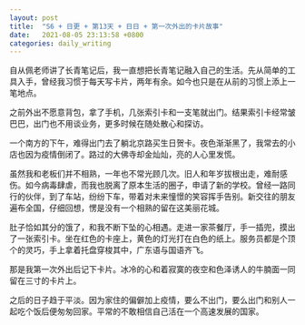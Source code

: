 ```yaml
---
layout: post
title:  "S6 + 日更 + 第13天 + 日日 + 第一次外出的卡片故事"
date:   2021-08-05 23:13:58 +0800
categories: daily_writing
---
```


自从佩老师讲了长青笔记后，我一直想把长青笔记融入自己的生活。先从简单的工具入手，曾经我习惯于每天写卡片，两年有余。如今也只是在从前的习惯上添上一笔地点。

之前外出不愿意背包，拿了手机，几张索引卡和一支笔就出门。结果索引卡经常皱巴巴，出门也不用谈业务，更多时候在随处散心和探访。

一个南方的下午，难得出门去了躺北京路买生日贺卡。夜色渐渐黑了，我常去的小店也因为疫情倒闭了。路过的大佛寺却金灿灿，亮的人心里发慌。

虽然我和老板们并不相熟，一年也不常光顾几次。旧人和年岁拔根出走，难耐感伤。如今病毒肆虐，而我也脱离了原本生活的圈子，申请了新的学校。曾经一路同行的伙伴，到了车站，纷纷下车，带着对未来憧憬的笑容挥手告别。新交往的朋友遍布全国，仔细回想，愣是没有一个相熟的留在这美丽花城。

肚子恰如其分的饿了，和我不断下坠的心相遇。走进一家茶餐厅，手一插兜，摸出了一张索引卡。坐在红色的卡座上，黄色的灯光打在白色的纸上。服务员都是个顶个的灵巧，手上拿着托盘穿梭其中，广东语与国语齐飞。

那是我第一次外出后记下卡片。冰冷的心和着寂寞的夜空和色泽诱人的牛腩面一同留在三寸的卡片上。

之后的日子趋于平淡。因为家住的偏僻加上疫情，要么不出门，要么出门和别人一起吃个饭后便匆匆回家。平常的不敢相信自己活在一个高速发展的国家。
